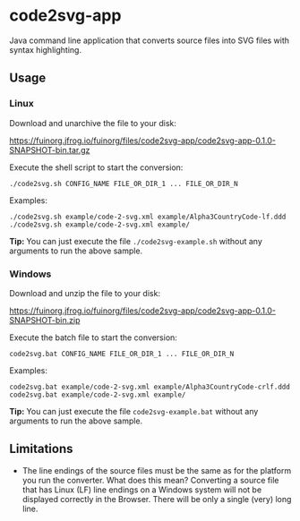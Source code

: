 # code2svg-app
Java command line application that converts source files into SVG files with syntax highlighting.

## Usage

### Linux
Download and unarchive the file to your disk: 

https://fuinorg.jfrog.io/fuinorg/files/code2svg-app/code2svg-app-0.1.0-SNAPSHOT-bin.tar.gz

Execute the shell script to start the conversion:
```
./code2svg.sh CONFIG_NAME FILE_OR_DIR_1 ... FILE_OR_DIR_N
```

Examples:
```
./code2svg.sh example/code-2-svg.xml example/Alpha3CountryCode-lf.ddd
./code2svg.sh example/code-2-svg.xml example/
```

**Tip:** You can just execute the file ``./code2svg-example.sh`` without any arguments to run the above sample.


### Windows
Download and unzip the file to your disk: 

https://fuinorg.jfrog.io/fuinorg/files/code2svg-app/code2svg-app-0.1.0-SNAPSHOT-bin.zip

Execute the batch file to start the conversion:
```
code2svg.bat CONFIG_NAME FILE_OR_DIR_1 ... FILE_OR_DIR_N
```

Examples:
```
code2svg.bat example/code-2-svg.xml example/Alpha3CountryCode-crlf.ddd
code2svg.bat example/code-2-svg.xml example/
```

**Tip:** You can just execute the file ``code2svg-example.bat`` without any arguments to run the above sample.

## Limitations
* The line endings of the source files must be the same as for the platform you run the converter. What does this mean? Converting a source file that has Linux (LF) line endings on a Windows system will not be displayed correctly in the Browser. There will be only a single (very) long line. 


